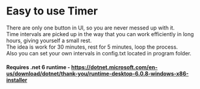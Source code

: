 # Easy to use Timer
There are only one button in UI, so you are never messed up with it.<br>
Time intervals are picked up in the way that you can work efficiently in long hours, giving yourself a small rest.<br>
The idea is work for 30 minutes, rest for 5 minutes, loop the process.<br>
Also you can set your own intervals in config.txt located in program folder.

#### Requires .net 6 runtime - https://dotnet.microsoft.com/en-us/download/dotnet/thank-you/runtime-desktop-6.0.8-windows-x86-installer
